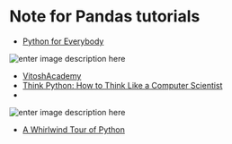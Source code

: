 Note for Pandas tutorials
===
- [Python for Everybody](https://books.trinket.io/pfe/index.html)

![enter image description here](https://images-na.ssl-images-amazon.com/images/I/51e7gE9IqCL._SX348_BO1,204,203,200_.jpg)

- [VitoshAcademy](https://www.vitoshacademy.com/category/python/)
- [Think Python: How to Think Like a Computer Scientist](http://greenteapress.com/thinkpython/html/index.html)
- 
![enter image description here](https://images-na.ssl-images-amazon.com/images/I/51odwG5ljvL._SX384_BO1,204,203,200_.jpg)


- [A Whirlwind Tour of Python](https://jakevdp.github.io/WhirlwindTourOfPython/)


<!--stackedit_data:
eyJoaXN0b3J5IjpbMzkyMjg1NDIxLDIwMTAyOTM4ODcsLTEzNT
UxNzAzMjMsNDQ0MjY4MjRdfQ==
-->